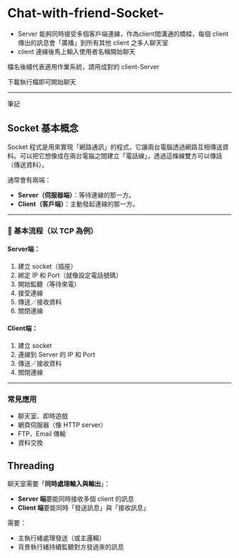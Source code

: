 # Chat-with-friend-Socket-
- Server 能夠同時接受多個客戶端連線，作為client間溝通的橋樑，每個 client 傳出的訊息會「廣播」到所有其他 client 之多人聊天室
- client 連線後馬上輸入使用者名稱開始聊天

檔名後綴代表適用作業系統，請用成對的 client-Server

下載執行檔即可開始聊天

---
筆記
## Socket 基本概念
Socket 程式是用來實現「網路通訊」的程式，它讓兩台電腦透過網路互相傳送資料。可以把它想像成在兩台電腦之間建立「電話線」，透過這條線雙方可以傳話（傳送資料）。

通常會有兩端：
  - **Server（伺服器端）**：等待連線的那一方。
  - **Client（客戶端）**：主動發起連線的那一方。
---
### 🧱 基本流程（以 TCP 為例）

#### Server端：
1. 建立 socket（插座）
2. 綁定 IP 和 Port（就像設定電話號碼）
3. 開始監聽（等待來電）
4. 接受連線
5. 傳送／接收資料
6. 關閉連線

#### Client端：
1. 建立 socket
2. 連線到 Server 的 IP 和 Port
3. 傳送／接收資料
4. 關閉連線

---
### 常見應用
- 聊天室、即時遊戲
- 網頁伺服器（像 HTTP server）
- FTP、Email 傳輸
- 資料交換

## Threading

聊天室需要「**同時處理輸入與輸出**」：

- **Server 端**要能同時接收多個 client 的訊息
- **Client 端**要能同時「發送訊息」與「接收訊息」

需要：
- 主執行緒處理發送（或主邏輯）
- 背景執行緒持續監聽對方發過來的訊息
